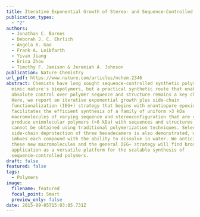 ```yaml
---
title: Iterative Exponential Growth of Stereo- and Sequence-Controlled Polymers
publication_types:
  - "2"
authors:
  - Jonathan C. Barnes
  - Deborah J. C. Ehrlich
  - Angela X. Gao
  - Frank A. Leibfarth
  - Yivan Jiang
  - Erica Zhou
  - Timothy F. Jamison & Jeremiah A. Johnson
publication: Nature Chemistry
url_pdf: https://www.nature.com/articles/nchem.2346
abstract: Chemists have long sought sequence-controlled synthetic polymers that
  mimic nature's biopolymers, but a practical synthetic route that enables
  absolute control over polymer sequence and structure remains a key challenge.
  Here, we report an iterative exponential growth plus side-chain
  functionalization (IEG+) strategy that begins with enantiopure epoxides and
  facilitates the efficient synthesis of a family of uniform >3 kDa
  macromolecules of varying sequence and stereoconfiguration that are coupled to
  produce unimolecular polymers (>6 kDa) with sequences and structures that
  cannot be obtained using traditional polymerization techniques. Selective
  side-chain deprotection of three hexadecamers is also demonstrated, which
  imbues each compound with the ability to dissolve in water. We anticipate that
  these new macromolecules and the general IEG+ strategy will find broad
  application as a versatile platform for the scalable synthesis of
  sequence-controlled polymers.
draft: false
featured: false
tags:
  - Polymers
image:
  filename: featured
  focal_point: Smart
  preview_only: false
date: 2015-09-05T15:03:05.731Z
---
```

